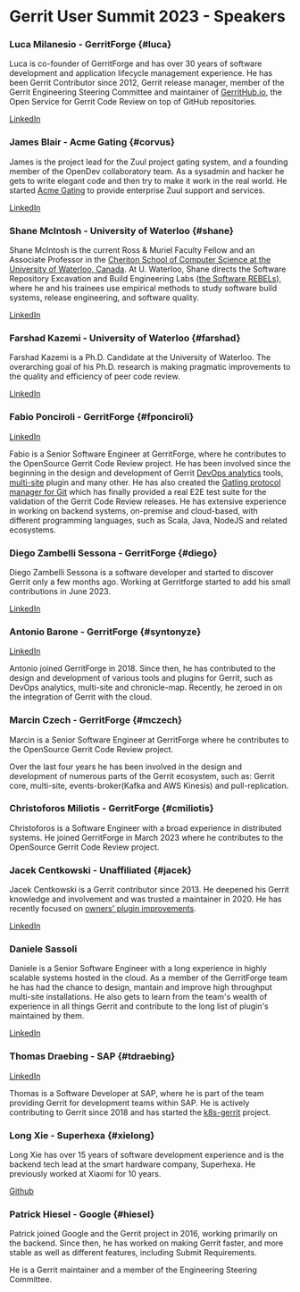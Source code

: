 # Gerrit User Summit 2023 - Speakers

### Luca Milanesio - GerritForge {#luca}

Luca is co-founder of GerritForge and has over 30 years of software
development and application lifecycle management experience.
He has been Gerrit Contributor since 2012, Gerrit release manager, member
of the Gerrit Engineering Steering Committee and maintainer of [GerritHub.io](https://review.gerrithub.io),
the Open Service for Gerrit Code Review on top of GitHub repositories.

[LinkedIn](https://www.linkedin.com/in/lucamilanesio/)

### James Blair - Acme Gating {#corvus}

James is the project lead for the Zuul project gating system, and a
founding member of the OpenDev collaboratory team.  As a sysadmin and
hacker he gets to write elegant code and then try to make it work in the
real world.  He started [Acme Gating](https://acmegating.com/) to provide
enterprise Zuul support and services.

[LinkedIn](https://www.linkedin.com/in/jamesblair2/)

### Shane McIntosh - University of Waterloo {#shane}

Shane McIntosh is the current Ross & Muriel Faculty Fellow and an Associate Professor in the
[Cheriton School of Computer Science at the University of Waterloo, Canada](https://cs.uwaterloo.ca/).
At U. Waterloo, Shane directs the Software Repository Excavation and Build Engineering Labs
([the Software REBELs](https://rebels.cs.uwaterloo.ca/)), where he and his trainees
use empirical methods to study software build systems, release engineering, and
software quality.

[LinkedIn](https://www.linkedin.com/in/shane-mcintosh/)

### Farshad Kazemi - University of Waterloo {#farshad}

Farshad Kazemi is a Ph.D. Candidate at the University of Waterloo. The overarching goal of his
Ph.D. research is making pragmatic improvements to the quality and efficiency of peer code
review.

[LinkedIn](https://www.linkedin.com/in/farshadkazemi/)

### Fabio Ponciroli - GerritForge {#fponciroli}

[LinkedIn](https://uk.linkedin.com/in/fponciroli/)

Fabio is a Senior Software Engineer at GerritForge, where he contributes to the
OpenSource Gerrit Code Review project.
He has been involved since the beginning in the design and development of Gerrit
[DevOps analytics](https://gerrit.googlesource.com/plugins/analytics/)
tools, [multi-site](https://gerrit.googlesource.com/plugins/multi-site/) plugin
and many other.
He has also created the [Gatling protocol manager for Git](https://github.com/GerritForge/gatling-git)
which has finally provided a real E2E test suite for the validation of
the Gerrit Code Review releases.
He has extensive experience in working on backend systems, on-premise and
cloud-based, with different programming languages, such as Scala, Java, NodeJS
and related ecosystems.

### Diego Zambelli Sessona - GerritForge {#diego}

Diego Zambelli Sessona is a software developer and started to discover Gerrit only a few
months ago. Working at Gerritforge started to add his small contributions in  June 2023.

[LinkedIn](https://www.linkedin.com/in/diegozambellisessona/)

### Antonio Barone - GerritForge {#syntonyze}

[LinkedIn](https://uk.linkedin.com/in/anbarone/)

Antonio joined GerritForge in 2018. Since then, he has contributed to the design
and development of various tools and plugins for Gerrit, such as DevOps
analytics, multi-site and chronicle-map. Recently, he zeroed in on the
integration of Gerrit with the cloud.

### Marcin Czech - GerritForge {#mczech}

Marcin is a Senior Software Engineer at GerritForge where he contributes to the
OpenSource Gerrit Code Review project.

Over the last four years he has been involved in the design and development of
numerous parts of the Gerrit ecosystem, such as: Gerrit core, multi-site,
events-broker(Kafka and AWS Kinesis) and pull-replication.

### Christoforos Miliotis - GerritForge {#cmiliotis}

Christoforos is a Software Engineer with a broad experience in distributed
systems. He joined GerritForge in March 2023 where he contributes to the
OpenSource Gerrit Code Review project.

### Jacek Centkowski - Unaffiliated {#jacek}

Jacek Centkowski is a Gerrit contributor since 2013. He deepened his Gerrit knowledge and
involvement and was trusted a maintainer in 2020. He has recently focused on
[owners' plugin improvements](https://gerrit-review.googlesource.com/c/plugins/owners/+/373094/1).

[LinkedIn](https://www.linkedin.com/in/jcentkowski/)

### Daniele Sassoli

Daniele is a Senior Software Engineer with a long experience in highly scalable
systems hosted in the cloud. As a member of the GerritForge team he has had the
chance to design, mantain and improve high throughput multi-site installations.
He also gets to learn from the team's wealth of experience in all things Gerrit
and contribute to the long list of plugin's maintained by them.

[LinkedIn](https://www.linkedin.com/in/danielesassoli/)

### Thomas Draebing - SAP {#tdraebing}

[LinkedIn](https://www.linkedin.com/in/thomasdraebing/)

Thomas is a Software Developer at SAP, where he is part of the team providing
Gerrit for development teams within SAP. He is actively contributing to Gerrit
since 2018 and has started the [k8s-gerrit](https://gerrit-review.googlesource.com/admin/repos/k8s-gerrit,general)
project.

### Long Xie - Superhexa {#xielong}

Long Xie has over 15 years of software development experience and is the backend
tech lead at the smart hardware company, Superhexa. He previously worked at
Xiaomi for 10 years.

[Github](https://github.com/xielong)

### Patrick Hiesel - Google {#hiesel}

Patrick joined Google and the Gerrit project in 2016, working primarily on the
backend. Since then, he has worked on making Gerrit faster, and more stable as
well as different features, including Submit Requirements.

He is a Gerrit maintainer and a member of the Engineering Steering Committee.
